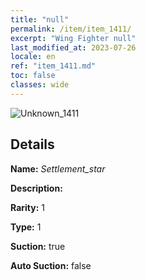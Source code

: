 ```yaml
---
title: "null"
permalink: /item/item_1411/
excerpt: "Wing Fighter null"
last_modified_at: 2023-07-26
locale: en
ref: "item_1411.md"
toc: false
classes: wide
---
```



 ![Unknown_1411](/images/item/Settlement_star_p.png)



## Details

 **Name:** *Settlement_star* 

 **Description:** 

 **Rarity:** 1 

 **Type:** 1 

 **Suction:** true 

 **Auto Suction:** false 


